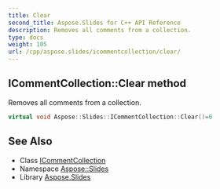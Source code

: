 ```yaml
---
title: Clear
second_title: Aspose.Slides for C++ API Reference
description: Removes all comments from a collection.
type: docs
weight: 105
url: /cpp/aspose.slides/icommentcollection/clear/
---
```

## ICommentCollection::Clear method


Removes all comments from a collection.

```cpp
virtual void Aspose::Slides::ICommentCollection::Clear()=0
```

## See Also

* Class [ICommentCollection](../)
* Namespace [Aspose::Slides](../../)
* Library [Aspose.Slides](../../../)

